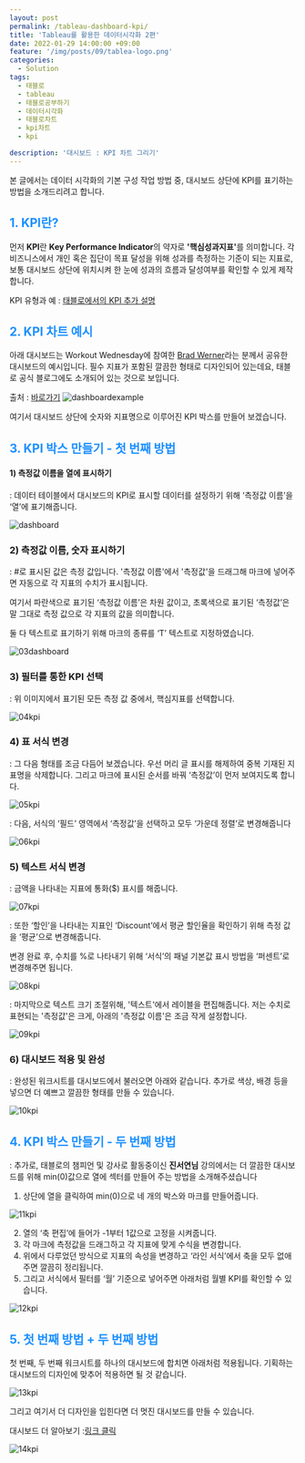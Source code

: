 ```yaml
---
layout: post
permalink: /tableau-dashboard-kpi/
title: 'Tableau를 활용한 데이터시각화 2편'
date: 2022-01-29 14:00:00 +09:00
feature: '/img/posts/09/tablea-logo.png'
categories:
  - Solution
tags:
  - 태블로
  - tableau
  - 태블로공부하기
  - 데이터시각화
  - 태블로차트
  - kpi차트
  - kpi

description: '대시보드 : KPI 차트 그리기'
---
```


본 글에서는 데이터 시각화의 기본 구성 작업 방법 중, 대시보드 상단에 KPI를 표기하는 방법을 소개드리려고 합니다.

## <font color='dodgerblue'> 1. KPI란? </font>
먼저 <b>KPI</b>란 <b>Key Performance Indicator</b>의 약자로 <b>'핵심성과지표'</b>를 의미합니다. 각 비즈니스에서 개인 혹은 집단이 목표 달성을 위해 성과를 측정하는 기준이 되는 지표로, 보통 대시보드 상단에 위치시켜 한 눈에 성과의 흐름과 달성여부를 확인할 수 있게 제작합니다.

KPI 유형과 예 : [태블로에서의 KPI 추가 설명](https://www.tableau.com/ko-kr/learn/articles/types-and-examples-of-kpis)

## <font color='dodgerblue'> 2. KPI 차트 예시 </font>
아래 대시보드는 Workout Wednesday에 참여한 [Brad Werner](https://public.tableau.com/app/profile/brad.werner)라는 분께서 공유한 대시보드의 예시입니다. 필수 지표가 포함된 깔끔한 형태로 디자인되어 있는데요, 태블로 공식 블로그에도 소개되어 있는 것으로 보입니다.

출처 : [바로가기]([https://public.tableau.com/app/profile/brad.werner/viz/WOW2020-Week53Canyoubuildwithcontainers/WOW2020w53](https://public.tableau.com/app/profile/brad.werner/viz/WOW2020-Week53Canyoubuildwithcontainers/WOW2020w53))
![dashboardexample](/img/posts/11/01dashboardexample.png)

여기서 대시보드 상단에 숫자와 지표명으로 이루어진 KPI 박스를 만들어 보겠습니다.

## <font color='dodgerblue'> 3. KPI 박스 만들기 - 첫 번째 방법 </font>


#### 1) 측정값 이름을 열에 표시하기

: 데이터 테이블에서 대시보드의 KPI로 표시할 데이터를 설정하기 위해 ‘측정값 이름’을 ‘열’에 표기해줍니다.

![dashboard](/img/posts/11/02dashboard.png)

### 2) 측정값 이름, 숫자 표시하기

: #로 표시된 값은 측정 값입니다. '측정값 이름'에서 '측정값'을 드래그해 마크에 넣어주면 자동으로 각 지표의 수치가 표시됩니다.

여기서 파란색으로 표기된 ‘측정값 이름’은 차원 값이고, 초록색으로 표기된 ‘측정값’은 말 그대로 측정 값으로 각 지표의 값을 의미합니다.

둘 다 텍스트로 표기하기 위해 마크의 종류를 ‘T’ 텍스트로 지정하였습니다.

![03dashboard](/img/posts/11/03dashboard.png)

### 3) 필터를 통한 KPI 선택

: 위 이미지에서 표기된 모든 측정 값 중에서, 핵심지표를 선택합니다.

![04kpi](/img/posts/11/04kpi.png)

### 4) 표 서식 변경
: 그 다음 형태를 조금 다듬어 보겠습니다. 우선 머리 글 표시를 해제하여 중복 기재된 지표명을 삭제합니다. 그리고 마크에 표시된 순서를 바꿔 ‘측정값’이 먼저 보여지도록 합니다.

![05kpi](/img/posts/11/05kpi.png)

: 다음, 서식의 ‘필드’ 영역에서 ‘측정값’을 선택하고 모두 ‘가운데 정렬’로 변경해줍니다

![06kpi](/img/posts/11/06kpi.png)


### 5) 텍스트 서식 변경

: 금액을 나타내는 지표에 통화($) 표시를 해줍니다.

![07kpi](/img/posts/11/07kpi.png)

: 또한 ‘할인’을 나타내는 지표인 ‘Discount’에서 평균 할인율을 확인하기 위해 측정 값을 ‘평균’으로 변경해줍니다.

변경 완료 후, 수치를 %로 나타내기 위해 ‘서식’의 패널 기본값 표시 방법을 ‘퍼센트’로 변경해주면 됩니다.

![08kpi](/img/posts/11/08kpi.png)

: 마지막으로 텍스트 크기 조절위해, '텍스트'에서 레이블을 편집해줍니다. 저는 수치로 표현되는 '측정값'은 크게, 아래의 '측정값 이름'은 조금 작게 설정합니다.

![09kpi](/img/posts/11/09kpi.png)

### 6) 대시보드 적용 및 완성

: 완성된 워크시트를 대시보드에서 불러오면 아래와 같습니다. 추가로 색상, 배경 등을 넣으면 더 예쁘고 깔끔한 형태를 만들 수 있습니다.  

![10kpi](/img/posts/11/10kpi.png)

## <font color='dodgerblue'> 4. KPI 박스 만들기 - 두 번째 방법 </font>

: 추가로, 태블로의 챔피언 및 강사로 활동중이신 <b>진서연님</b> 강의에서는 더 깔끔한 대시보드를 위해 min(0)값으로 열에 섹터를 만들어 주는 방법을 소개해주셨습니다

1) 상단에 열을 클릭하여 min(0)으로 네 개의 박스와 마크를 만들어줍니다.

![11kpi](/img/posts/11/11kpi.png)

2) 열의 ‘축 편집’에 들어가 -1부터 1값으로 고정을 시켜줍니다.   
3) 각 마크에 측정값을 드래그하고 각 지표에 맞게 수식을 변경합니다.  
4) 위에서 다루었던 방식으로 지표의 속성을 변경하고 ‘라인 서식’에서 축을 모두 없애주면 깔끔히 정리됩니다.   
5) 그리고 서식에서 필터를 ‘월’ 기준으로 넣어주면 아래처럼 월별 KPI를 확인할 수 있습니다.

![12kpi](/img/posts/11/12kpi.gif)


## <font color='dodgerblue'> 5. 첫 번째 방법 + 두 번째 방법 </font>

첫 번째, 두 번째 워크시트를 하나의 대시보드에 합치면 아래처럼 적용됩니다. 기획하는 대시보드의 디자인에 맞추어 적용하면 될 것 같습니다.

![13kpi](/img/posts/11/13kpi.png)

그리고 여기서 더 디자인을 입힌다면 더 멋진 대시보드를 만들 수 있습니다.

대시보드 더 알아보기 :[링크 클릭](https://public.tableau.com/app/profile/yvette/viz/Transactions_16238484390810/Transactions)

![14kpi](/img/posts/11/14kpi.png)  
